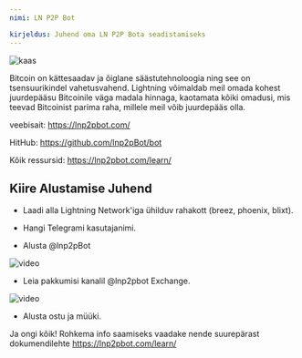```yaml
---
nimi: LN P2P Bot

kirjeldus: Juhend oma LN P2P Bota seadistamiseks
---
```


![kaas](assets/cover.webp)

Bitcoin on kättesaadav ja õiglane säästutehnoloogia ning see on tsensuurikindel vahetusvahend. Lightning võimaldab meil omada kohest juurdepääsu Bitcoinile väga madala hinnaga, kaotamata kõiki omadusi, mis teevad Bitcoinist parima raha, millele meil võib juurdepääs olla.

veebisait: https://lnp2pbot.com/

HitHub: https://github.com/lnp2pBot/bot

Kõik ressursid: https://lnp2pbot.com/learn/

## Kiire Alustamise Juhend

- Laadi alla Lightning Network'iga ühilduv rahakott (breez, phoenix, blixt).

- Hangi Telegrami kasutajanimi.

- Alusta @lnp2pBot

![video](assets/1.webp)

- Leia pakkumisi kanalil @lnp2pbot Exchange.

![video](assets/2.webp)

- Alusta ostu ja müüki.

Ja ongi kõik! Rohkema info saamiseks vaadake nende suurepärast dokumendilehte https://lnp2pbot.com/learn/